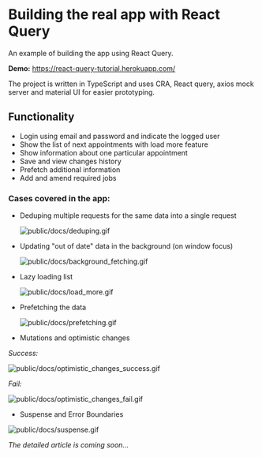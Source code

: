 # Building the real app with React Query

An example of building the app using React Query.

**Demo:** https://react-query-tutorial.herokuapp.com/

The project is written in TypeScript and uses CRA, React query, axios mock server and material UI for easier prototyping.

## Functionality

- Login using email and password and indicate the logged user
- Show the list of next appointments with load more feature
- Show information about one particular appointment
- Save and view changes history
- Prefetch additional information
- Add and amend required jobs

### Cases covered in the app:

- Deduping multiple requests for the same data into a single request


  ![public/docs/deduping.gif](public/docs/deduping.gif)


- Updating "out of date" data in the background (on window focus)
                                          

  ![public/docs/background_fetching.gif](public/docs/background_fetching.gif)


- Lazy loading list
                    

  ![public/docs/load_more.gif](public/docs/load_more.gif)


- Prefetching the data
                

  ![public/docs/prefetching.gif](public/docs/prefetching.gif)


- Mutations and optimistic changes
             
_Success:_


  ![public/docs/optimistic_changes_success.gif](public/docs/optimistic_changes_success.gif)


_Fail:_

  ![public/docs/optimistic_changes_fail.gif](public/docs/optimistic_changes_fail.gif)


- Suspense and Error Boundaries


![public/docs/suspense.gif](public/docs/suspense.gif)


_The detailed article is coming soon..._
